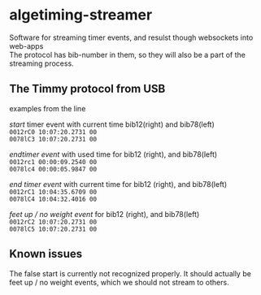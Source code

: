 # algetiming-streamer
Software for streaming timer events, and resulst though websockets into web-apps  
The protocol has bib-number in them, so they will also be a part of the streaming process.  
  
## The Timmy protocol from USB
examples from the line  
  
*start* timer event with current time bib12(right) and bib78(left)  
`0012rC0 10:07:20.2731 00`  
`0078lC3 10:07:20.2731 00`  
  
*endtimer event* with used time for bib12 (right), and bib78(left)  
`0012rc1 00:00:09.2540 00`  
`0078lc4 00:00:05.9847 00`  
   
*end timer event* with current time for bib12 (right), and bib78(left)  
`0012rC1 10:04:35.6709 00`  
`0078lC4 10:04:32.4016 00`  

*feet up / no weight event* for bib12 (right), and bib78(left)  
`0012rC2 10:07:20.2731 00`  
`0078lC5 10:07:20.2731 00`  

## Known issues  
The false start is currently not recognized properly. It should actually be feet up / no weight events, which we should not stream to others.  
